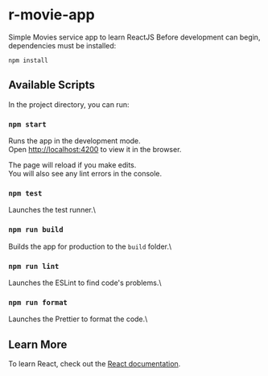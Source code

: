 # r-movie-app

Simple Movies service app to learn ReactJS
Before development can begin, dependencies must be installed:

    npm install

## Available Scripts

In the project directory, you can run:

### `npm start`

Runs the app in the development mode.\
Open [http://localhost:4200](http://localhost:4200) to view it in the browser.

The page will reload if you make edits.\
You will also see any lint errors in the console.

### `npm test`

Launches the test runner.\

### `npm run build`

Builds the app for production to the `build` folder.\

### `npm run lint`

Launches the ESLint to find code's problems.\

### `npm run format`

Launches the Prettier to format the code.\

## Learn More

To learn React, check out the [React documentation](https://reactjs.org/).
